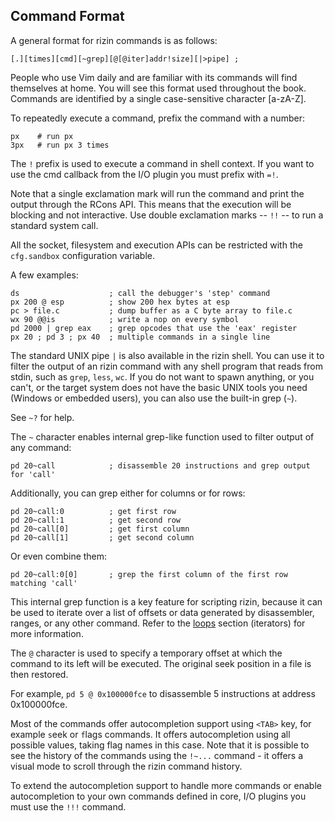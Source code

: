 ## Command Format

A general format for rizin commands is as follows:
```
[.][times][cmd][~grep][@[@iter]addr!size][|>pipe] ;
```
People who use Vim daily and are familiar with its commands will find themselves at home. You will see this format used throughout the book. Commands are identified by a single case-sensitive character [a-zA-Z].

To repeatedly execute a command, prefix the command with a number:
```
px    # run px
3px   # run px 3 times
```

The `!` prefix is used to execute a command in shell context. If you want to use the cmd callback from the I/O plugin you must prefix with `=!`.

Note that a single exclamation mark will run the command and print the output through the RCons API. This means that the execution will be blocking and not interactive. Use double exclamation marks -- `!!` -- to run a standard system call.

All the socket, filesystem and execution APIs can be restricted with the `cfg.sandbox` configuration variable.

A few examples:
```
ds                    ; call the debugger's 'step' command
px 200 @ esp          ; show 200 hex bytes at esp
pc > file.c           ; dump buffer as a C byte array to file.c
wx 90 @@is            ; write a nop on every symbol
pd 2000 | grep eax    ; grep opcodes that use the 'eax' register
px 20 ; pd 3 ; px 40  ; multiple commands in a single line
```

The standard UNIX pipe `|` is also available in the rizin shell. You can use it to filter the output of an rizin command with any shell program that reads from stdin, such as `grep`, `less`, `wc`. If you do not want to spawn anything, or you can't, or the target system does not have the basic UNIX tools you need (Windows or embedded users), you can also use the built-in grep (`~`).

See `~?` for help.

The `~` character enables internal grep-like function used to filter output of any command:
```
pd 20~call            ; disassemble 20 instructions and grep output for 'call'
```
Additionally, you can grep either for columns or for rows:
```
pd 20~call:0          ; get first row
pd 20~call:1          ; get second row
pd 20~call[0]         ; get first column
pd 20~call[1]         ; get second column
```
Or even combine them:
```
pd 20~call:0[0]       ; grep the first column of the first row matching 'call'
```
This internal grep function is a key feature for scripting rizin,
because it can be used to iterate over a list of offsets or data generated by disassembler,
ranges, or any other command. Refer to the [loops](../scripting/loops.md) section (iterators) for more information.

The `@` character is used to specify a temporary offset at which the command to its left will be executed.
The original seek position in a file is then restored.

For example, `pd 5 @ 0x100000fce` to disassemble 5 instructions at address 0x100000fce.

Most of the commands offer autocompletion support using `<TAB>` key, for example `s`eek or `f`lags commands.
It offers autocompletion using all possible values, taking flag names in this case.
Note that it is possible to see the history of the commands
using the `!~...` command - it offers a visual mode to scroll through the rizin command history.

To extend the autocompletion support to handle more commands or enable autocompletion to your own commands defined in core, I/O plugins you must use the `!!!` command.
